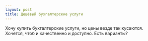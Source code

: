 ```yaml
---
layout: post 
title: Дешёвый бухгалтерские услуги 
--- 
```

Хочу купить бухгалтерские услуги, но цены везде так кусаются. Хочется, чтоб и качественно и доступно. Есть варианты?